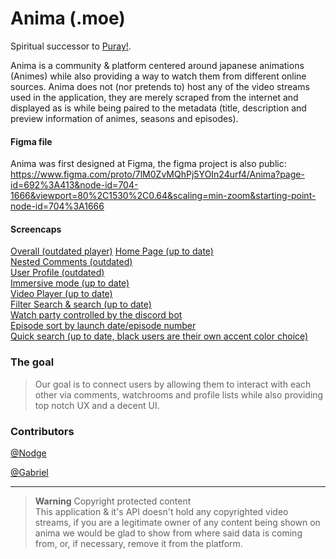 # Anima (.moe)

Spiritual successor to [Puray!](https://github.com/fernandordev/puray.moe).

Anima is a community & platform centered around japanese animations (Animes) while also providing a way to watch them from different online sources.
Anima does not (nor pretends to) host any of the video streams used in the application, they are merely scraped from the internet and displayed as is while being paired to the metadata (title, description and preview information of animes, seasons and episodes).

#### Figma file
Anima was first designed at Figma, the figma project is also public:<br/>
https://www.figma.com/proto/7lM0ZvMQhPj5YOIn24urf4/Anima?page-id=692%3A413&node-id=704-1666&viewport=80%2C1530%2C0.64&scaling=min-zoom&starting-point-node-id=704%3A1666

#### Screencaps
[Overall (outdated player)](https://cdn.discordapp.com/attachments/729245319392657459/1097751686673596476/explorer_64tusRp0GC.mp4)
[Home Page (up to date)](https://media.discordapp.net/attachments/1066166955750457456/1101969826206986380/image.png) <br/>
[Nested Comments (outdated)](https://media.discordapp.net/attachments/1066347628691996753/1080369385199390760/anima-desktop_0MbC3kQmW9.gif)<br/>
[User Profile (outdated)](https://cdn.discordapp.com/attachments/1066347628691996753/1077823877427777567/anima-desktop_wyjR2GlxBJ.mp4)<br/>
[Immersive mode (up to date)](https://cdn.discordapp.com/attachments/1066166955750457456/1102464336305332354/NVIDIA_Share_eQR5uE7v6q.mp4)<br/>
[Video Player (up to date)](https://cdn.discordapp.com/attachments/1066166955750457456/1082439528880549928/20230306_09_25_58_converted.mp4)<br/>
[Filter Search & search (up to date)](https://media.discordapp.net/attachments/1066166955750457456/1104843205435990097/image.png)<br/>
[Watch party controlled by the discord bot](https://media.discordapp.net/attachments/1066166955750457456/1104835670557602002/image.png)<br/>
[Episode sort by launch date/episode number](https://media.discordapp.net/attachments/1066166955750457456/1103539160993779762/anima-desktop_k9jncrsAM7.gif)<br/>
[Quick search (up to date, black users are their own accent color choice)](https://media.discordapp.net/attachments/1066166955750457456/1098249390419869817/image.png)<br/>


### The goal
> Our goal is to connect users by allowing them to interact with each other via comments, watchrooms and profile lists while also providing top notch UX and a decent UI.

### Contributors
[@Nodge](https://github.com/nodgear)

[@Gabriel](https://github.com/GabrielMar)

---
> **Warning**  Copyright protected content<br/>
> This application & it's API doesn't hold any copyrighted video streams, if you are a legitimate owner of any content being shown on anima we would be glad to show from where said data is coming from, or, if necessary, remove it from the platform.
